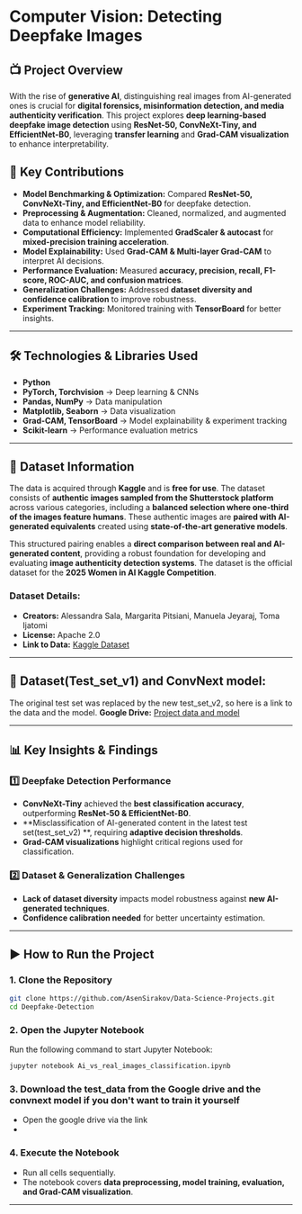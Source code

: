 # Computer Vision: Detecting Deepfake Images  

## 📺 Project Overview  
With the rise of **generative AI**, distinguishing real images from AI-generated ones is crucial for **digital forensics, misinformation detection, and media authenticity verification**. This project explores **deep learning-based deepfake image detection** using **ResNet-50, ConvNeXt-Tiny, and EfficientNet-B0**, leveraging **transfer learning** and **Grad-CAM visualization** to enhance interpretability.  

## 🚀 Key Contributions  
- **Model Benchmarking & Optimization:** Compared **ResNet-50, ConvNeXt-Tiny, and EfficientNet-B0** for deepfake detection.  
- **Preprocessing & Augmentation:** Cleaned, normalized, and augmented data to enhance model reliability.  
- **Computational Efficiency:** Implemented **GradScaler & autocast** for **mixed-precision training acceleration**.  
- **Model Explainability:** Used **Grad-CAM & Multi-layer Grad-CAM** to interpret AI decisions.  
- **Performance Evaluation:** Measured **accuracy, precision, recall, F1-score, ROC-AUC, and confusion matrices**.  
- **Generalization Challenges:** Addressed **dataset diversity and confidence calibration** to improve robustness.  
- **Experiment Tracking:** Monitored training with **TensorBoard** for better insights.  

---

## 🛠️ Technologies & Libraries Used  
- **Python**  
- **PyTorch, Torchvision** → Deep learning & CNNs  
- **Pandas, NumPy** → Data manipulation  
- **Matplotlib, Seaborn** → Data visualization  
- **Grad-CAM, TensorBoard** → Model explainability & experiment tracking  
- **Scikit-learn** → Performance evaluation metrics  

---

## 📂 Dataset Information  
The data is acquired through **Kaggle** and is **free for use**. The dataset consists of **authentic images sampled from the Shutterstock platform** across various categories, including a **balanced selection where one-third of the images feature humans**. These authentic images are **paired with AI-generated equivalents** created using **state-of-the-art generative models**.

This structured pairing enables a **direct comparison between real and AI-generated content**, providing a robust foundation for developing and evaluating **image authenticity detection systems**. The dataset is the official dataset for the **2025 Women in AI Kaggle Competition**.

### **Dataset Details:**  
- **Creators:** Alessandra Sala, Margarita Pitsiani, Manuela Jeyaraj, Toma Ijatomi  
- **License:** Apache 2.0  
- **Link to Data:** [Kaggle Dataset](https://www.kaggle.com/datasets/alessandrasala79/ai-vs-human-generated-dataset/data)  

---

## 📂 Dataset(Test_set_v1) and ConvNext model:
The original test set was replaced by the new test_set_v2, so here is a link to the data and the model.
**Google Drive:** [Project data and model](https://drive.google.com/drive/folders/1YgW9GoGYvqR1Uexz53lEmYPNNzXpw_4c?usp=sharing)

---

## 📊 Key Insights & Findings  

### **1️⃣ Deepfake Detection Performance**  
- **ConvNeXt-Tiny** achieved the **best classification accuracy**, outperforming **ResNet-50 & EfficientNet-B0**.  
- **Misclassification of AI-generated content in the latest test set(test_set_v2) **, requiring **adaptive decision thresholds**.  
- **Grad-CAM visualizations** highlight critical regions used for classification.   

### **2️⃣ Dataset & Generalization Challenges**  
- **Lack of dataset diversity** impacts model robustness against **new AI-generated techniques**.  
- **Confidence calibration needed** for better uncertainty estimation.  

---

## ▶️ How to Run the Project  

### **1. Clone the Repository**  
```bash
git clone https://github.com/AsenSirakov/Data-Science-Projects.git
cd Deepfake-Detection
```

### **2. Open the Jupyter Notebook**  
Run the following command to start Jupyter Notebook:  
```bash
jupyter notebook Ai_vs_real_images_classification.ipynb
```
### **3. Download the test_data from the Google drive and the convnext model if you don't want to train it yourself**
- Open the google drive via the link
-

### **4. Execute the Notebook**  
- Run all cells sequentially.  
- The notebook covers **data preprocessing, model training, evaluation, and Grad-CAM visualization**.  

---

